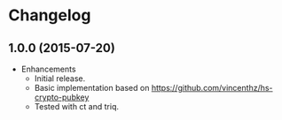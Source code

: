 # Changelog

## 1.0.0 (2015-07-20)

* Enhancements
  * Initial release.
  * Basic implementation based on https://github.com/vincenthz/hs-crypto-pubkey
  * Tested with ct and triq.
